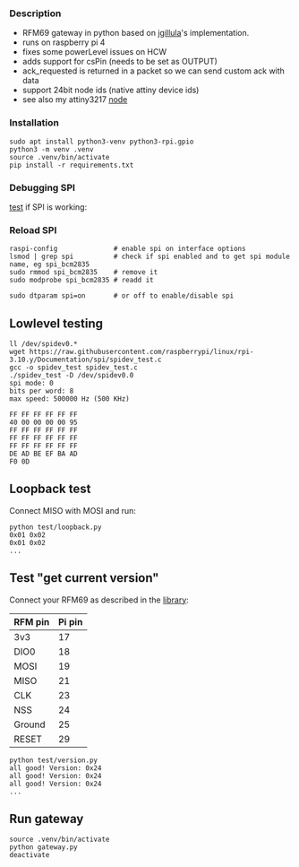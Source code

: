 ### Description
- RFM69 gateway in python based on [jgillula](https://github.com/jgillula/rpi-rfm69)'s implementation.
- runs on raspberry pi 4
- fixes some powerLevel issues on HCW
- adds support for csPin (needs to be set as OUTPUT)
- ack_requested is returned in a packet so we can send custom ack with data
- support 24bit node ids (native attiny device ids)
- see also my attiny3217 [node](https://github.com/2ni/apricot/tree/main/examples/rfm69)

### Installation
```
sudo apt install python3-venv python3-rpi.gpio
python3 -m venv .venv
source .venv/bin/activate
pip install -r requirements.txt
```

### Debugging SPI
[test](https://www.raspberrypi.org/documentation/hardware/raspberrypi/spi/README.md) if SPI is working:

### Reload SPI
```
raspi-config              # enable spi on interface options
lsmod | grep spi          # check if spi enabled and to get spi module name, eg spi_bcm2835
sudo rmmod spi_bcm2835    # remove it
sudo modprobe spi_bcm2835 # readd it

sudo dtparam spi=on       # or off to enable/disable spi
```

## Lowlevel testing

```
ll /dev/spidev0.*
wget https://raw.githubusercontent.com/raspberrypi/linux/rpi-3.10.y/Documentation/spi/spidev_test.c
gcc -o spidev_test spidev_test.c
./spidev_test -D /dev/spidev0.0
spi mode: 0
bits per word: 8
max speed: 500000 Hz (500 KHz)

FF FF FF FF FF FF
40 00 00 00 00 95
FF FF FF FF FF FF
FF FF FF FF FF FF
FF FF FF FF FF FF
DE AD BE EF BA AD
F0 0D
```

## Loopback test

Connect MISO with MOSI and run:
```
python test/loopback.py
0x01 0x02
0x01 0x02
...
```

## Test "get current version"

Connect your RFM69 as described in the [library](https://github.com/2ni/RFM69):

| RFM pin | Pi pin
| ------- |-------
| 3v3     | 17
| DIO0    | 18
| MOSI    | 19
| MISO    | 21
| CLK     | 23
| NSS     | 24
| Ground  | 25
| RESET   | 29

```
python test/version.py
all good! Version: 0x24
all good! Version: 0x24
all good! Version: 0x24
...
```

## Run gateway
```
source .venv/bin/activate
python gateway.py
deactivate
```
